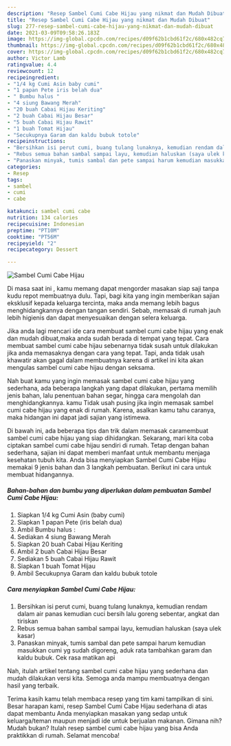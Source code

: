 ```yaml
---
description: "Resep Sambel Cumi Cabe Hijau yang nikmat dan Mudah Dibuat"
title: "Resep Sambel Cumi Cabe Hijau yang nikmat dan Mudah Dibuat"
slug: 277-resep-sambel-cumi-cabe-hijau-yang-nikmat-dan-mudah-dibuat
date: 2021-03-09T09:58:26.183Z
image: https://img-global.cpcdn.com/recipes/d09f62b1cbd61f2c/680x482cq70/sambel-cumi-cabe-hijau-foto-resep-utama.jpg
thumbnail: https://img-global.cpcdn.com/recipes/d09f62b1cbd61f2c/680x482cq70/sambel-cumi-cabe-hijau-foto-resep-utama.jpg
cover: https://img-global.cpcdn.com/recipes/d09f62b1cbd61f2c/680x482cq70/sambel-cumi-cabe-hijau-foto-resep-utama.jpg
author: Victor Lamb
ratingvalue: 4.4
reviewcount: 12
recipeingredient:
- "1/4 kg Cumi Asin baby cumi"
- "1 papan Pete iris belah dua"
- " Bumbu halus "
- "4 siung Bawang Merah"
- "20 buah Cabai Hijau Keriting"
- "2 buah Cabai Hijau Besar"
- "5 buah Cabai Hijau Rawit"
- "1 buah Tomat Hijau"
- "Secukupnya Garam dan kaldu bubuk totole"
recipeinstructions:
- "Bersihkan isi perut cumi, buang tulang lunaknya, kemudian rendam dalam air panas kemudian cuci bersih lalu goreng sebentar, angkat dan tiriskan"
- "Rebus semua bahan sambal sampai layu, kemudian haluskan (saya ulek kasar)"
- "Panaskan minyak, tumis sambal dan pete sampai harum kemudian masukkan cumi yg sudah digoreng, aduk rata tambahkan garam dan kaldu bubuk. Cek rasa matikan api"
categories:
- Resep
tags:
- sambel
- cumi
- cabe

katakunci: sambel cumi cabe 
nutrition: 134 calories
recipecuisine: Indonesian
preptime: "PT10M"
cooktime: "PT56M"
recipeyield: "2"
recipecategory: Dessert

---
```



![Sambel Cumi Cabe Hijau](https://img-global.cpcdn.com/recipes/d09f62b1cbd61f2c/680x482cq70/sambel-cumi-cabe-hijau-foto-resep-utama.jpg)

Di masa  saat ini , kamu memang dapat mengorder masakan siap saji tanpa kudu repot membuatnya dulu. Tapi, bagi kita yang ingin memberikan sajian eksklusif kepada keluarga tercinta, maka anda memang lebih bagus menghidangkannya dengan tangan sendiri. Sebab, memasak di rumah jauh lebih higienis dan dapat menyesuaikan dengan selera keluarga.

Jika anda lagi mencari ide cara membuat sambel cumi cabe hijau yang enak dan mudah dibuat,maka anda sudah berada di tempat yang tepat. Cara membuat sambel cumi cabe hijau  sebenarnya tidak susah untuk dilakukan jika anda memasaknya dengan cara yang tepat. Tapi, anda tidak usah khawatir akan gagal dalam membuatnya 
karena di artikel ini kita akan mengulas sambel cumi cabe hijau dengan seksama.  



Nah buat kamu yang ingin memasak sambel cumi cabe hijau yang sederhana, ada beberapa langkah yang dapat dilakukan, pertama memilih jenis bahan, lalu penentuan bahan segar, hingga cara mengolah dan menghidangkannya. kamu Tidak usah pusing jika ingin memasak sambel cumi cabe hijau yang enak di rumah. Karena, asalkan kamu  tahu caranya, maka hidangan ini dapat jadi sajian yang istimewa.

Di bawah ini, ada beberapa tips dan trik dalam memasak caramembuat sambel cumi cabe hijau yang siap dihidangkan. Sekarang, mari kita coba ciptakan sambel cumi cabe hijau sendiri di rumah. Tetap dengan bahan sederhana, sajian ini dapat memberi manfaat untuk membantu menjaga kesehatan tubuh kita. Anda bisa menyiapkan Sambel Cumi Cabe Hijau memakai 9 jenis bahan dan 3 langkah pembuatan. Berikut ini cara untuk membuat hidangannya.

<!--inarticleads1-->

##### Bahan-bahan dan bumbu yang diperlukan dalam pembuatan Sambel Cumi Cabe Hijau:

1. Siapkan 1/4 kg Cumi Asin (baby cumi)
1. Siapkan 1 papan Pete (iris belah dua)
1. Ambil  Bumbu halus :
1. Sediakan 4 siung Bawang Merah
1. Siapkan 20 buah Cabai Hijau Keriting
1. Ambil 2 buah Cabai Hijau Besar
1. Sediakan 5 buah Cabai Hijau Rawit
1. Siapkan 1 buah Tomat Hijau
1. Ambil Secukupnya Garam dan kaldu bubuk totole




<!--inarticleads2-->

##### Cara menyiapkan Sambel Cumi Cabe Hijau:

1. Bersihkan isi perut cumi, buang tulang lunaknya, kemudian rendam dalam air panas kemudian cuci bersih lalu goreng sebentar, angkat dan tiriskan
1. Rebus semua bahan sambal sampai layu, kemudian haluskan (saya ulek kasar)
1. Panaskan minyak, tumis sambal dan pete sampai harum kemudian masukkan cumi yg sudah digoreng, aduk rata tambahkan garam dan kaldu bubuk. Cek rasa matikan api




Nah, itulah artikel tentang  sambel cumi cabe hijau  yang sederhana dan mudah dilakukan versi kita. Semoga anda mampu membuatnya dengan hasil yang terbaik. 

Terima kasih kamu telah membaca resep yang tim kami tampilkan di sini. Besar harapan kami, resep  Sambel Cumi Cabe Hijau sederhana di atas dapat membantu Anda menyiapkan masakan yang sedap untuk keluarga/teman maupun menjadi ide untuk berjualan makanan. Gimana nih? Mudah bukan? Itulah resep sambel cumi cabe hijau yang bisa Anda praktikkan di rumah. Selamat mencoba!


